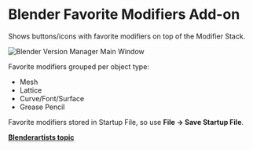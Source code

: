 # Blender Favorite Modifiers Add-on
Shows buttons/icons with favorite modifiers on top of the Modifier Stack.

![Blender Version Manager Main Window](https://i.imgur.com/24eOR0u.png)

Favorite modifiers grouped per object type:
* Mesh
* Lattice
* Curve/Font/Surface
* Grease Pencil

Favorite modifiers stored in Startup File, so use **File -> Save Startup File**.

[**Blenderartists topic**](https://twitter.com/StolenDotBow/status/1105337118203830272)

